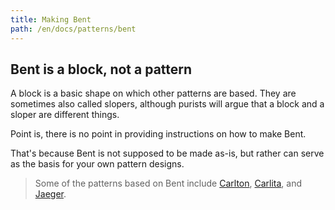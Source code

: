 ```yaml
---
title: Making Bent
path: /en/docs/patterns/bent
---
```


## Bent is a block, not a pattern

A block is a basic shape on which other patterns are based. They are sometimes also called slopers, although purists will argue that a block and a sloper are different things.

Point is, there is no point in providing instructions on how to make Bent.

That's because Bent is not supposed to be made as-is, but rather can serve as the basis for your own pattern designs.

> Some of the patterns based on Bent include [Carlton](/patterns/carlton), [Carlita](/patterns/carlita), and [Jaeger](/patterns/jaeger).